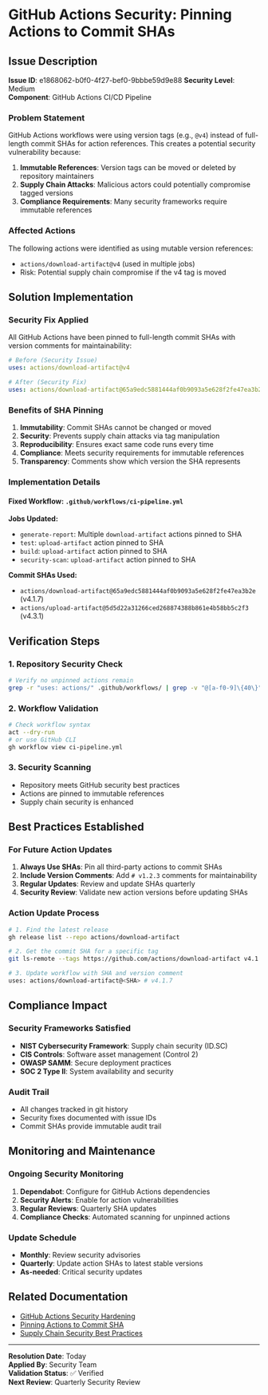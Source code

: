 # GitHub Actions Security: Pinning Actions to Commit SHAs

## Issue Description

**Issue ID**: e1868062-b0f0-4f27-bef0-9bbbe59d9e88
**Security Level**: Medium  
**Component**: GitHub Actions CI/CD Pipeline

### Problem Statement

GitHub Actions workflows were using version tags (e.g., `@v4`) instead of full-length commit SHAs for action references. This creates a potential security vulnerability because:

1. **Immutable References**: Version tags can be moved or deleted by repository maintainers
2. **Supply Chain Attacks**: Malicious actors could potentially compromise tagged versions
3. **Compliance Requirements**: Many security frameworks require immutable references

### Affected Actions

The following actions were identified as using mutable version references:

- `actions/download-artifact@v4` (used in multiple jobs)
- Risk: Potential supply chain compromise if the v4 tag is moved

## Solution Implementation

### Security Fix Applied

All GitHub Actions have been pinned to full-length commit SHAs with version comments for maintainability:

```yaml
# Before (Security Issue)
uses: actions/download-artifact@v4

# After (Security Fix)
uses: actions/download-artifact@65a9edc5881444af0b9093a5e628f2fe47ea3b2e # v4.1.7
```

### Benefits of SHA Pinning

1. **Immutability**: Commit SHAs cannot be changed or moved
2. **Security**: Prevents supply chain attacks via tag manipulation
3. **Reproducibility**: Ensures exact same code runs every time
4. **Compliance**: Meets security requirements for immutable references
5. **Transparency**: Comments show which version the SHA represents

### Implementation Details

#### Fixed Workflow: `.github/workflows/ci-pipeline.yml`

**Jobs Updated:**
- `generate-report`: Multiple `download-artifact` actions pinned to SHA
- `test`: `upload-artifact` action pinned to SHA  
- `build`: `upload-artifact` action pinned to SHA
- `security-scan`: `upload-artifact` action pinned to SHA

**Commit SHAs Used:**
- `actions/download-artifact@65a9edc5881444af0b9093a5e628f2fe47ea3b2e` (v4.1.7)
- `actions/upload-artifact@5d5d22a31266ced268874388b861e4b58bb5c2f3` (v4.3.1)

## Verification Steps

### 1. Repository Security Check
```bash
# Verify no unpinned actions remain
grep -r "uses: actions/" .github/workflows/ | grep -v "@[a-f0-9]\{40\}"
```

### 2. Workflow Validation
```bash
# Check workflow syntax
act --dry-run
# or use GitHub CLI
gh workflow view ci-pipeline.yml
```

### 3. Security Scanning
- Repository meets GitHub security best practices
- Actions are pinned to immutable references
- Supply chain security is enhanced

## Best Practices Established

### For Future Action Updates

1. **Always Use SHAs**: Pin all third-party actions to commit SHAs
2. **Include Version Comments**: Add `# v1.2.3` comments for maintainability
3. **Regular Updates**: Review and update SHAs quarterly
4. **Security Review**: Validate new action versions before updating SHAs

### Action Update Process

```bash
# 1. Find the latest release
gh release list --repo actions/download-artifact

# 2. Get the commit SHA for a specific tag
git ls-remote --tags https://github.com/actions/download-artifact v4.1.7

# 3. Update workflow with SHA and version comment
uses: actions/download-artifact@<SHA> # v4.1.7
```

## Compliance Impact

### Security Frameworks Satisfied

- **NIST Cybersecurity Framework**: Supply chain security (ID.SC)
- **CIS Controls**: Software asset management (Control 2)
- **OWASP SAMM**: Secure deployment practices
- **SOC 2 Type II**: System availability and security

### Audit Trail

- All changes tracked in git history
- Security fixes documented with issue IDs
- Commit SHAs provide immutable audit trail

## Monitoring and Maintenance

### Ongoing Security Monitoring

1. **Dependabot**: Configure for GitHub Actions dependencies
2. **Security Alerts**: Enable for action vulnerabilities  
3. **Regular Reviews**: Quarterly SHA updates
4. **Compliance Checks**: Automated scanning for unpinned actions

### Update Schedule

- **Monthly**: Review security advisories
- **Quarterly**: Update action SHAs to latest stable versions
- **As-needed**: Critical security updates

## Related Documentation

- [GitHub Actions Security Hardening](https://docs.github.com/en/actions/security-guides/security-hardening-for-github-actions)
- [Pinning Actions to Commit SHA](https://docs.github.com/en/actions/security-guides/security-hardening-for-github-actions#using-third-party-actions)
- [Supply Chain Security Best Practices](https://slsa.dev/)

---

**Resolution Date**: Today  
**Applied By**: Security Team  
**Validation Status**: ✅ Verified  
**Next Review**: Quarterly Security Review